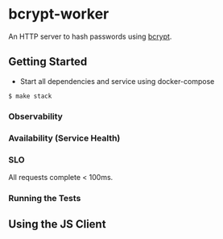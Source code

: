 # bcrypt-worker

An HTTP server to hash passwords using [bcrypt](https://en.wikipedia.org/wiki/Bcrypt). 

## Getting Started

- Start all dependencies and service using docker-compose
```
$ make stack
```


### Observability


### Availability (Service Health)


### SLO 
All requests complete < 100ms.


### Running the Tests


## Using the JS Client
